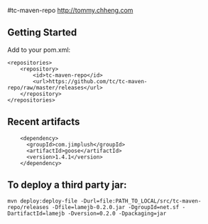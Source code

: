 #tc-maven-repo
http://tommy.chheng.com

## Getting Started
Add to your pom.xml:

```
<repositories>
    <repository>
        <id>tc-maven-repo</id>
        <url>https://github.com/tc/tc-maven-repo/raw/master/releases</url>
    </repository>
</repositories>
```

## Recent artifacts
```
    <dependency>
      <groupId>com.jimplush</groupId>
      <artifactId>goose</artifactId>
      <version>1.4.1</version>
    </dependency>
```

## To deploy a third party jar:
```
mvn deploy:deploy-file -Durl=file:PATH_TO_LOCAL/src/tc-maven-repo/releases -Dfile=lamejb-0.2.0.jar -DgroupId=net.sf -DartifactId=lamejb -Dversion=0.2.0 -Dpackaging=jar
```
